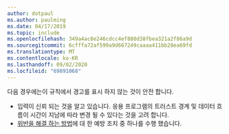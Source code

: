 ```yaml
---
author: dotpaul
ms.author: paulming
ms.date: 04/17/2019
ms.topic: include
ms.openlocfilehash: 349a4ac8e246cdcc4ef880d38fbea321a2f86a9d
ms.sourcegitcommit: 6cfffa72af599a9d667249caaaa411bb28ea69fd
ms.translationtype: MT
ms.contentlocale: ko-KR
ms.lasthandoff: 09/02/2020
ms.locfileid: "69891068"
---
```

다음 경우에는이 규칙에서 경고를 표시 하지 않는 것이 안전 합니다.
- 입력이 신뢰 되는 것을 알고 있습니다. 응용 프로그램의 트러스트 경계 및 데이터 흐름이 시간이 지남에 따라 변경 될 수 있다는 것을 고려 합니다.
- [위반을 해결 하는 방법](#how-to-fix-violations)에 대 한 예방 조치 중 하나를 수행 했습니다.